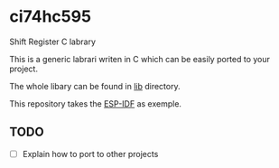 # ci74hc595
Shift Register C labrary

This is a generic labrari writen in C which can be easily ported to your project.

The whole libary can be found in [lib](lib) directory.

This repository takes the [ESP-IDF](https://docs.espressif.com/projects/esp-idf/en/latest/esp32/index.html) as exemple.

## TODO
- [ ] Explain how to port to other projects